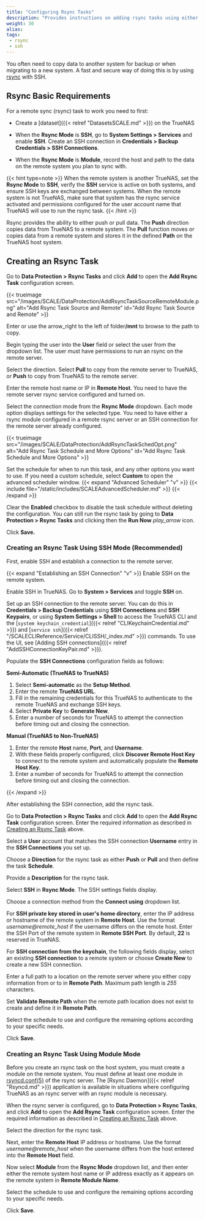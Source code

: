 ```yaml
---
title: "Configuring Rsync Tasks"
description: "Provides instructions on adding rsync tasks using either of two methods, one using an rsync module created in TrueNAS and the other using an SSH connection."
weight: 30
alias:
tags:
 - rsync
 - ssh
---
```


You often need to copy data to another system for backup or when migrating to a new system.
A fast and secure way of doing this is by using [rsync](https://rsync.samba.org/) with SSH.

## Rsync Basic Requirements

For a remote sync (rsync) task to work you need to first:

* Create a [dataset]({{< relref "DatasetsSCALE.md" >}}) on the TrueNAS

* When the **Rsync Mode** is **SSH**, go to **System Settings > Services** and enable **SSH**.
  Create an SSH connection in **Credentials > Backup Credentials > SSH Connections**.

* When the **Rsync Mode** is **Module**,  record the host and path to the data on the remote system you plan to sync with.

{{< hint type=note >}}
When the remote system is another TrueNAS, set the **Rsync Mode** to **SSH**, verify the **SSH** service is active on both systems, and ensure SSH keys are exchanged between systems.
When the remote system is not TrueNAS, make sure that system has the rsync service activated and permissions configured for the user account name that TrueNAS will use to run the rsync task.
{{< /hint >}}

Rsync provides the ability to either push or pull data.
The **Push** direction copies data from TrueNAS to a remote system.
The **Pull** function moves or copies data from a remote system and stores it in the defined **Path** on the TrueNAS host system.

## Creating an Rsync Task

Go to **Data Protection > Rsync Tasks** and click **Add** to open the **Add Rsync Task** configuration screen.

{{< trueimage src="/images/SCALE/DataProtection/AddRsyncTaskSourceRemoteModule.png" alt="Add Rsync Task Source and Remote" id="Add Rsync Task Source and Remote" >}}

Enter or use the <span class="material-icons">arrow_right</span> to the left of <span class="material-icons">folder</span>**/mnt** to browse to the path to copy.

Begin typing the user into the **User** field or select the user from the dropdown list.
The user must have permissions to run an rsync on the remote server.

Select the direction. Select **Pull** to copy from the remote server to TrueNAS, or **Push** to copy from TrueNAS to the remote server.

Enter the remote host name or IP in **Remote Host**.
You need to have the remote server rsync service configured and turned on.

Select the connection mode from the **Rsync Mode** dropdown. Each mode option displays settings for the selected type.
You need to have either a rsync module configured in a remote rsync server or an SSH connection for the remote server already configured.

{{< trueimage src="/images/SCALE/DataProtection/AddRsyncTaskSchedOpt.png" alt="Add Rsync Task Schedule and More Options" id="Add Rsync Task Schedule and More Options" >}}

Set the schedule for when to run this task, and any other options you want to use.
If you need a custom schedule, select **Custom** to open the advanced scheduler window.
{{< expand "Advanced Scheduler" "v" >}}
{{< include file="/static/includes/SCALEAdvancedScheduler.md" >}}
{{< /expand >}}

Clear the **Enabled** checkbox to disable the task schedule without deleting the configuration.
You can still run the rsync task by going to **Data Protection > Rsync Tasks** and clicking <i class="fa fa-chevron-right"></i> then the **Run Now** <i class="material-icons" aria-hidden="true" title="play_arrow">play_arrow</i> icon.

Click **Save.**

### Creating an Rsync Task Using SSH Mode (Recommended)

First, enable SSH and establish a connection to the remote server.

{{< expand "Establishing an SSH Connection" "v" >}}
Enable SSH on the remote system.

Enable SSH in TrueNAS.
Go to **System > Services** and toggle **SSH** on.

Set up an SSH connection to the remote server. You can do this in **Credentials > Backup Credentials** using **SSH Connections** and **SSH Keypairs**, or using **System Settings > Shell** to access the TrueNAS CLI and the [`system keychain_credential`]({{< relref "CLIKeychainCredential.md" >}}) and [`service ssh`]({{< relref "/SCALECLIReference/Service/CLISSH/_index.md" >}}) commands.
To use the UI, see [Adding SSH connections]({{< relref "AddSSHConnectionKeyPair.md" >}}).

Populate the **SSH Connections** configuration fields as follows:

**Semi-Automatic (TrueNAS to TrueNAS)**

  1. Select **Semi-automatic** as the **Setup Method**.
  2. Enter the remote **TrueNAS URL**.
  3. Fill in the remaining credentials for this TrueNAS to authenticate to the remote TrueNAS and exchange SSH keys.
  4. Select **Private Key** to **Generate New**.
  5. Enter a number of seconds for TrueNAS to attempt the connection before timing out and closing the connection.

**Manual (TrueNAS to Non-TrueNAS)**

  1. Enter the remote **Host** name, **Port**, and **Username**.
  2. With these fields properly configured, click **Discover Remote Host Key** to connect to the remote system and automatically populate the **Remote Host Key**.
  3. Enter a number of seconds for TrueNAS to attempt the connection before timing out and closing the connection.

{{< /expand >}}

After establishing the SSH connection, add the rsync task.

Go to **Data Protection > Rsync Tasks** and click **Add** to open the **Add Rsync Task** configuration screen.
Enter the required information as described in [Creating an Rsync Task](#creating-an-rsync-task) above.

Select a **User** account that matches the SSH connection **Username** entry in the **SSH Connections** you set up.

Choose a **Direction** for the rsync task as either **Push** or **Pull** and then define the task **Schedule**.

Provide a **Description** for the rsync task.

Select **SSH** in **Rsync Mode**.
The SSH settings fields display.

Choose a connection method from the **Connect using** dropdown list.

For **SSH private key stored in user's home directory**, enter the IP address or hostname of the remote system in **Remote Host**.
Use the format *username@remote_host* if the username differs on the remote host.
Enter the SSH Port of the remote system in **Remote SSH Port**. By default, **22** is reserved in TrueNAS.

For **SSH connection from the keychain**, the following fields display, select an existing **SSH connection** to a remote system or choose **Create New** to create a new SSH connection.

Enter a full path to a location on the remote server where you either copy information from or to in **Remote Path**.
Maximum path length is *255* characters.

Set **Validate Remote Path** when the remote path location does not exist to create and define it in **Remote Path**.

Select the schedule to use and configure the remaining options according to your specific needs.

Click **Save**.

### Creating an Rsync Task Using Module Mode

Before you create an rsync task on the host system, you must create a module on the remote system.
You must define at least one module in [rsyncd.conf(5)](https://www.samba.org/ftp/rsync/rsyncd.conf.html) of the rsync server.
The [Rsync Daemon]({{< relref "Rsyncd.md" >}}) application is available in situations where configuring TrueNAS as an rsync server with an rsync module is necessary.

When the rsync server is configured, go to **Data Protection > Rsync Tasks**, and click **Add** to open the **Add Rsync Task** configuration screen.
Enter the required information as described in [Creating an Rsync Task](#creating-an-rsync-task) above.

Select the direction for the rsync task.

Next, enter the **Remote Host** IP address or hostname.
Use the format *username@remote_host* when the username differs from the host entered into the **Remote Host** field.

Now select **Module** from the **Rsync Mode** dropdown list, and then enter either the remote system host name or IP address exactly as it appears on the remote system in **Remote Module Name**.

Select the schedule to use and configure the remaining options according to your specific needs.

Click **Save**.

